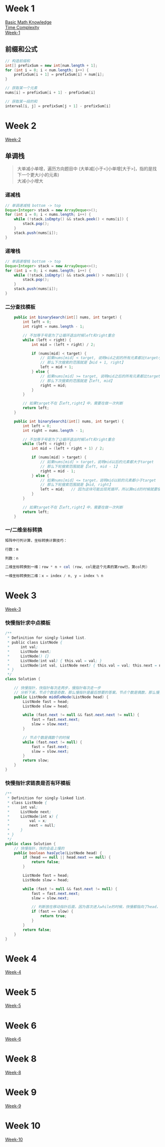 # Week 1
[Basic Math Knowledge](./week1/basicMath.md)   
[Time Complexity](./week1/timeComplexity.md)   
[Week-1](./week1/week-1.md) 

## 前缀和公式
```java
// 构造前缀和
int[] prefixSum = new int[num.length + 1];
for (int i = 0; i < num.length; i++) {
    prefixSum[i + 1] = prefixSum[i] + num[i];
}

// 获取某一个元素
nums[i] = prefixSum[i + 1] - prefixSum[i]

// 获取某一段的和
interval[i, j] = prefixSum[j + 1] - prefixSum[i]
```


# Week 2
[Week-2](./week2/week-2.md) 

## 单调栈
> 大单减小单增，遍历方向题目中 (大单减[小于<]小单增[大于>]，指的是找下一个更大/小的元素)  
> 大减小小增大
### 递减栈
```java
// 单调递减栈 bottom -> top
Deque<Integer> stack = new ArrayDeque<>();
for (int i = 0; i < nums.length; i++) {
    while (!stack.isEmpty() && stack.peek() < nums[i]) {
        stack.pop();
    }
    stack.push(nums[i]);
}
```

### 递增栈
```java
// 单调递增栈 bottom -> top
Deque<Integer> stack = new ArrayDeque<>();
for (int i = 0; i < nums.length; i++) {
    while (!stack.isEmpty() && stack.peek() > nums[i]) {
        stack.pop();
    }
    stack.push(nums[i]);
}
```

### 二分查找模板

```java
    public int binarySearch(int[] nums, int target) {
        int left = 0;
        int right = nums.length - 1;

        // 不加等于号是为了让循环退出时候left和right重合
        while (left < right) {
            int mid = (left + right) / 2;

            if (nums[mid] < target) {
                // 如果nums[mid] < target, 说明mid之前的所有元素都比target小
                // 那么下次搜索的范围就是【mid + 1, right】
                left = mid + 1;
            } else {
                // 如果nums[mid] >= target, 说明mid之后的所有元素都比target大
                // 那么下次搜索的范围就是【left, mid】
                right = mid;
            }
        }

        // 如果target不在【left,right】中，需要在做一次判断
        return left;
    }
```

```java
    public int binarySearch1(int[] nums, int target) {
        int left = 0;
        int right = nums.length - 1;

        // 不加等于号是为了让循环退出时候left和right重合
        while (left < right) {
            int mid = (left + right + 1) / 2;

            if (nums[mid] > target) {
                // 如果nums[mid] > target，说明mid以后的元素都大于target
                // 那么下轮搜索范围就是【left, mid - 1】
                right = mid - 1;
            } else {
                // 如果nums[mid] <= target，说明mid以前的元素都小于target
                // 那么下轮搜索范围就是【mid, right】
                left = mid;   // 因为这块可能出现死循环，所以算mid的时候就要使用+1的办法
            }
        }

        // 如果target不在【left,right】中，需要在做一次判断
        return left;
    }
```

### 一/二维坐标转换
```java
矩阵中行列计算，坐标转换计算技巧：

行数：m

列数：n

二维坐标转换到一维：row * n + col (row, col是这个元素的第row行，第col列)

一维坐标转换到二维：x = index / n, y = index % n
```


# Week 3

[Week-3](./week3/week-3.md) 

### 快慢指针求中点模板
```java
/**
 * Definition for singly-linked list.
 * public class ListNode {
 *     int val;
 *     ListNode next;
 *     ListNode() {}
 *     ListNode(int val) { this.val = val; }
 *     ListNode(int val, ListNode next) { this.val = val; this.next = next; }
 * }
 */
class Solution {

    // 快慢指针，快指针每次走两步，慢指针每次走一步
    // 分析下来，节点个数是奇数，那么慢指针是最后想要的答案。节点个数是偶数，那么慢指针还需要再走一步才能走到中间位置
    public ListNode middleNode(ListNode head) {
        ListNode fast = head;
        ListNode slow = head;

        while (fast.next != null && fast.next.next != null) {
            fast = fast.next.next;
            slow = slow.next;
        }

        // 节点个数是偶数个的时候
        while (fast.next != null) {
            fast = fast.next;
            slow = slow.next;
        }
        return slow;
    }
}
```

### 快慢指针求链表是否有环模板
```java
/**
 * Definition for singly-linked list.
 * class ListNode {
 *     int val;
 *     ListNode next;
 *     ListNode(int x) {
 *         val = x;
 *         next = null;
 *     }
 * }
 */
public class Solution {
    // 快慢指针，快的会追上慢的
    public boolean hasCycle(ListNode head) {
        if (head == null || head.next == null) {
            return false;
        }

        ListNode fast = head;
        ListNode slow = head;

        while (fast != null && fast.next != null) {
            fast = fast.next.next;
            slow = slow.next;

            // 判断放在移动指针后面，因为首次进入while的时候，快慢都指向了head，会直接判断成功
            if (fast == slow) {
                return true;
            }
        }
        return false;
    }
}
```

# Week 4

[Week-4](./week4/week-4.md) 



# Week 5

[Week-5](./week5/week-5.md) 



# Week 6

[Week-6](./week6/week-6.md) 



# Week 8

[Week-8](./week8/week-8.md) 



# Week 9

[Week-9](./week9/week-9.md) 



# Week 10

[Week-10](./week10/week-10.md) 
